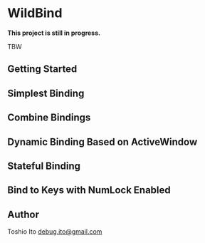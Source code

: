 # WildBind

**This project is still in progress.**

TBW

## Getting Started

## Simplest Binding

## Combine Bindings

## Dynamic Binding Based on ActiveWindow

## Stateful Binding

## Bind to Keys with NumLock Enabled

## Author

Toshio Ito <debug.ito@gmail.com>
